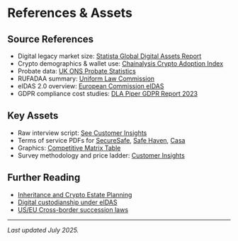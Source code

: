 # References & Assets

## Source References

- Digital legacy market size: [Statista Global Digital Assets Report](https://www.statista.com/)
- Crypto demographics & wallet use: [Chainalysis Crypto Adoption Index](https://chainalysis.com/)
- Probate data: [UK ONS Probate Statistics](https://www.gov.uk/)
- RUFADAA summary: [Uniform Law Commission](https://www.uniformlaws.org/)
- eIDAS 2.0 overview: [European Commission eIDAS](https://digital-strategy.ec.europa.eu/en/policies/eidas-regulation)
- GDPR compliance cost studies: [DLA Piper GDPR Report 2023](https://www.dlapiper.com/)

## Key Assets

- Raw interview script: [See Customer Insights](Customer_Insights.md)
- Terms of service PDFs for [SecureSafe](https://www.securesafe.com/static/legal/terms_en.pdf), [Safe Haven](https://safehaven.io/files/terms.pdf), [Casa](https://keys.casa/legal)
- Graphics: [Competitive Matrix Table](Competitive_Landscape.md)
- Survey methodology and price ladder: [Customer Insights](Customer_Insights.md)

## Further Reading

- [Inheritance and Crypto Estate Planning](https://www.coindesk.com/learn/)
- [Digital custodianship under eIDAS](https://digital-strategy.ec.europa.eu/en/policies/eidas-regulation)
- [US/EU Cross-border succession laws](https://europa.eu/youreurope/citizens/family/inheritances/inheritance/index_en.htm)

---

_Last updated July 2025._
